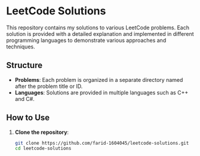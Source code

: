# LeetCode Solutions

This repository contains my solutions to various LeetCode problems. Each solution is provided with a detailed explanation and implemented in different programming languages to demonstrate various approaches and techniques.

## Structure

- **Problems**: Each problem is organized in a separate directory named after the problem title or ID.
- **Languages**: Solutions are provided in multiple languages such as C++ and C#.

## How to Use

1. **Clone the repository**:
   ```bash
   git clone https://github.com/farid-1604045/leetcode-solutions.git
   cd leetcode-solutions


